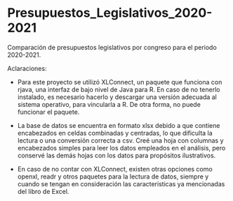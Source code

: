 # Presupuestos_Legislativos_2020-2021 
 Comparación de presupuestos legislativos por congreso para el periodo 2020-2021.
 
 Aclaraciones:
- Para este proyecto se utilizó XLConnect, un paquete que funciona con rjava, una interfaz de bajo nivel de Java para R. En caso de no tenerlo instalado, es necesario hacerlo y descargar una versión adecuada al sistema operativo, para vincularla a R. De otra forma, no puede funcionar el paquete.

- La base de datos se encuentra en formato xlsx debido a que contiene encabezados en celdas combinadas y centradas, lo que dificulta la lectura o una conversión correcta a csv. Creé una hoja con columnas y encabezados simples para leer los datos empleados en el análisis, pero conservé las demás hojas con los datos para propósitos ilustrativos.

- En caso de no contar con XLConnect, existen otras opciones como openxl, readr y otros paquetes para la lectura de datos, siempre y cuando se tengan en consideración las características ya mencionadas del libro de Excel.
